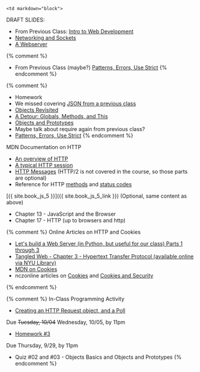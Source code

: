 	<td markdown="block">

DRAFT SLIDES:

* From Previous Class: [Intro to Web Development](slides/05/web.html) 
* [Networking and Sockets](slides/06/sockets.html)
* [A Webserver](slides/06/webserver.html)

{% comment %}
* From Previous Class (maybe?) [Patterns, Errors, Use Strict](slides/05/patterns-errors-strict.html)
{% endcomment %}

{% comment %}
* Homework
* We missed covering [JSON from a previous class](slides/03/objects.html#/20)
* [Objects Revisited](slides/06/objects-prototypes.html)
* [A Detour: Globals, Methods, and This](slides/06/globals-methods-this.html)
* [Objects and Prototypes](slides/06/prototypes.html)
* Maybe talk about require again from previous class?
* [Patterns, Errors, Use Strict](slides/06/patterns-errors-strict.html)
{% endcomment %}
</td>
	<td markdown="block">

MDN Documentation on HTTP

* [An overview of HTTP](https://developer.mozilla.org/en-US/docs/Web/HTTP/Overview)
* [A typical HTTP session](https://developer.mozilla.org/en-US/docs/Web/HTTP/Session)
* [HTTP Messages](https://developer.mozilla.org/en-US/docs/Web/HTTP/Messages) (HTTP/2 is not covered in the course, so those parts are optional)
* Reference for HTTP [methods](https://developer.mozilla.org/en-US/docs/Web/HTTP/Methods) and [status codes](https://developer.mozilla.org/en-US/docs/Web/HTTP/Status)

[{{ site.book_js_5 }}]({{ site.book_js_5_link }}) (Optional, same content as above)

* Chapter 13 - JavaScript and the Browser
* Chapter 17 - HTTP (up to browsers and http)

{% comment %}
Online Articles on HTTP and Cookies

* [Let's build a Web Server (in Python, but useful for our class) Parts 1 through 3](https://ruslanspivak.com/lsbaws-part1/)
* [Tangled Web - Chapter 3  -  Hypertext Transfer Protocol (available online via NYU Library)](https://getit.library.nyu.edu/go/9409104)
* [MDN on Cookies](https://developer.mozilla.org/en-US/docs/Web/HTTP/Cookies)
* nczonline articles on [Cookies](https://www.nczonline.net/blog/2009/05/05/http-cookies-explained/) and [Cookies and Security](https://www.nczonline.net/blog/2009/05/12/cookies-and-security/)

{% endcomment %}

</td>
	<td markdown="block">
{% comment %}
In-Class Programming Activity

* [Creating an HTTP Request object, and a Poll](https://docs.google.com/a/nyu.edu/forms/d/e/1FAIpQLSe2mqmcuD_bhT_XFqDpXTbdBUTIvfIOTtqepiQ_dTWhIICyaA/viewform)

Due <strike>Tuesday, 10/04</strike> Wednesday, 10/05, by 11pm

* [Homework #3](homework/03.html) 


Due Thursday, 9/29, by 11pm

* Quiz #02 and #03 - Objects Basics and Objects and Prototypes
{% endcomment %}

<!--
* [](assignments/.html)
-->
</td>
